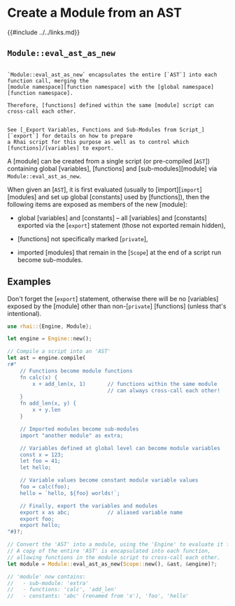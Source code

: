 Create a Module from an AST
==========================

{{#include ../../links.md}}


`Module::eval_ast_as_new`
------------------------

```admonish info.side.wide "Encapsulated environment"

`Module::eval_ast_as_new` encapsulates the entire [`AST`] into each function call, merging the
[module namespace][function namespace] with the [global namespace][function namespace].

Therefore, [functions] defined within the same [module] script can cross-call each other.
```

```admonish info.side.wide "See also"

See [_Export Variables, Functions and Sub-Modules from Script_][`export`] for details on how to prepare
a Rhai script for this purpose as well as to control which [functions]/[variables] to export.
```

A [module] can be created from a single script (or pre-compiled [`AST`]) containing global
[variables], [functions] and [sub-modules][module] via `Module::eval_ast_as_new`.

When given an [`AST`], it is first evaluated (usually to [import][`import`] [modules] and set up global
[constants] used by [functions]), then the following items are exposed as members of the new [module]:

* global [variables] and [constants] &ndash; all [variables] and [constants] exported via the
  [`export`] statement (those not exported remain hidden),

* [functions] not specifically marked [`private`],

* imported [modules] that remain in the [`Scope`] at the end of a script run become sub-modules.


Examples
--------

Don't forget the [`export`] statement, otherwise there will be no [variables] exposed by the
[module] other than non-[`private`] [functions] (unless that's intentional).

```rust
use rhai::{Engine, Module};

let engine = Engine::new();

// Compile a script into an 'AST'
let ast = engine.compile(
r#"
    // Functions become module functions
    fn calc(x) {
        x + add_len(x, 1)       // functions within the same module
                                // can always cross-call each other!
    }
    fn add_len(x, y) {
        x + y.len
    }

    // Imported modules become sub-modules
    import "another module" as extra;

    // Variables defined at global level can become module variables
    const x = 123;
    let foo = 41;
    let hello;

    // Variable values become constant module variable values
    foo = calc(foo);
    hello = `hello, ${foo} worlds!`;

    // Finally, export the variables and modules
    export x as abc;            // aliased variable name
    export foo;
    export hello;
"#)?;

// Convert the 'AST' into a module, using the 'Engine' to evaluate it first
// A copy of the entire 'AST' is encapsulated into each function,
// allowing functions in the module script to cross-call each other.
let module = Module::eval_ast_as_new(Scope::new(), &ast, &engine)?;

// 'module' now contains:
//   - sub-module: 'extra'
//   - functions: 'calc', 'add_len'
//   - constants: 'abc' (renamed from 'x'), 'foo', 'hello'
```
